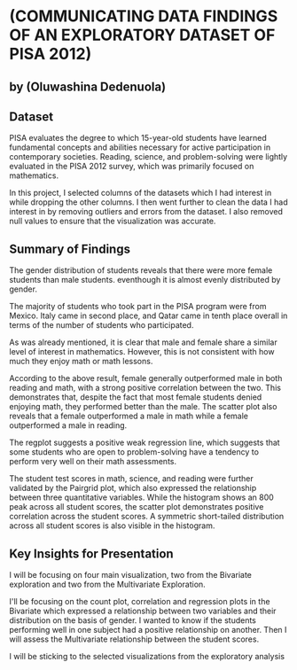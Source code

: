 # (COMMUNICATING DATA FINDINGS OF AN EXPLORATORY DATASET OF PISA 2012)
## by (Oluwashina Dedenuola)

## Dataset

PISA evaluates the degree to which 15-year-old students have learned fundamental concepts and abilities necessary for active participation in contemporary societies. Reading, science, and problem-solving were lightly evaluated in the PISA 2012 survey, which was primarily focused on mathematics.

In this project, I selected columns of the datasets which I had interest in while dropping the other columns. I then went further to clean the data I had interest in by removing outliers and errors from the dataset. I also removed null values to ensure that the visualization was accurate.

## Summary of Findings

The gender distribution of students reveals that there were more female students than male students. eventhough it is almost evenly distributed by gender.

The majority of students who took part in the PISA program were from Mexico. Italy came in second place, and Qatar came in tenth place overall in terms of the number of students who participated.

As was already mentioned, it is clear that male and female share a similar level of interest in mathematics. However, this is not consistent with how much they enjoy math or math lessons.

According to the above result, female generally outperformed male in both reading and math, with a strong positive correlation between the two. This demonstrates that, despite the fact that most female students denied enjoying math, they performed better than the male. The scatter plot also reveals that a female outperformed a male in math while a female outperformed a male in reading.

The regplot suggests a positive weak regression line, which suggests that some students who are open to problem-solving have a tendency to perform very well on their math assessments.

The student test scores in math, science, and reading were further validated by the Pairgrid plot, which also expressed the relationship between three quantitative variables. While the histogram shows an 800 peak across all student scores, the scatter plot demonstrates positive correlation across the student scores. A symmetric short-tailed distribution across all student scores is also visible in the histogram.


## Key Insights for Presentation

I will be focusing on four main visualization, two from the Bivariate exploration and two from the Multivariate Exploration. 

I'll be focusing on the count plot, correlation and regression plots in the Bivariate which expressed a relationship between two variables and their distribution on the basis of gender. I wanted to know if the students performing well in one subject had a positive relationship on another. Then I will assess the Multivariate relationship between the student scores.

I will be sticking to the selected visualizations from the exploratory analysis


